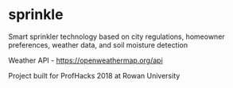 # sprinkle
Smart sprinkler technology based on city regulations, homeowner preferences, weather data, and soil moisture detection

Weather API - https://openweathermap.org/api


Project built for ProfHacks 2018 at Rowan University
